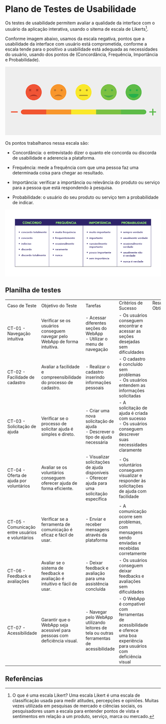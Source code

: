 # Plano de Testes de Usabilidade

Os testes de usabilidade permitem avaliar a qualidade da interface com o usuário da aplicação interativa, usando o sitema de escala de Likerts[^1].

Conforme imagem abaixo, usamos da escala negativa, pontos que a usabilidade da interface com usuário está comprometida, conforme a escala tende para o positivo a usabilidade está adequada as necessidades do usuário, usando dos pontos de (Concordância, Frequência, Importância e Probabilidade). 

![likert](/docs/img/likert.png)

Os pontos trabalhanos nessa escala são:

- Concordância: o entrevistado dizer o quanto ele concorda ou discorda de usabilidade e aderencia a plataforma. 

- Frequência: mede a frequência com que uma pessoa faz uma determinada coisa para chegar ao resultado.

- Importância: verificar a importância ou relevância do produto ou serviço para a pessoa que está respondendo à pesquisa.

- Probabilidade: o usuário do seu produto ou serviço tem a probabilidade de indicar.

![ash likert graph](/docs/img/likert_ask.png)

## Planilha de testes
| | | | | |
|-|-|-|-|-|
|Caso de Teste|Objetivo do Teste|Tarefas|Critérios de Sucesso|Resultado Obtido|
|CT-01 - Navegação intuitiva|Verificar se os usuários conseguem navegar pelo WebApp de forma intuitiva.|- Acessar diferentes seções do WebApp<br>- Utilizar o menu de navegação|- Os usuários conseguem encontrar e acessar as seções desejadas sem dificuldades|
|CT-02 - Facilidade de cadastro|Avaliar a facilidade e compreensibilidade do processo de cadastro.|- Realizar o cadastro inserindo informações pessoais|- O cadastro é concluído sem problemas<br>- Os usuários entendem as informações solicitadas|
|CT-03 - Solicitação de ajuda|Verificar se o processo de solicitar ajuda é simples e direto.|- Criar uma nova solicitação de ajuda<br>- Descrever o tipo de ajuda necessária|- A solicitação de ajuda é criada com sucesso<br>- Os usuários conseguem descrever suas necessidades claramente|
|CT-04 - Oferta de ajuda por voluntários|Avaliar se os voluntários conseguem oferecer ajuda de forma eficiente.|- Visualizar solicitações de ajuda disponíveis<br>- Oferecer ajuda para uma solicitação específica|- Os voluntários conseguem visualizar e responder às solicitações de ajuda com facilidade|
|CT-05 - Comunicação entre usuários e voluntários|Verificar se a ferramenta de comunicação é eficaz e fácil de usar.|- Enviar e receber mensagens através da plataforma|- A comunicação ocorre sem problemas, com mensagens sendo enviadas e recebidas corretamente|
|CT-06 - Feedback e avaliações|Avaliar se o sistema de feedback e avaliação é intuitivo e fácil de usar.|- Deixar feedback e avaliação para uma assistência concluída|- Os usuários conseguem deixar feedbacks e avaliações sem dificuldades|
|CT-07 - Acessibilidade|Garantir que o WebApp seja acessível para pessoas com deficiência visual.|- Navegar pelo WebApp utilizando leitores de tela ou outras ferramentas de acessibilidade|- O WebApp é compatível com ferramentas de acessibilidade e oferece uma boa experiência para usuários com deficiência visual|

## Referências

[^1]: O que é uma escala Likert? Uma escala Likert é uma escala de classificação usada para medir atitudes, percepções e opiniões. Muitas vezes utilizada em pesquisas de mercado e ciências sociais, os pesquisadores usam a escala para entender pontos de vista e sentimentos em relação a um produto, serviço, marca ou mercado.